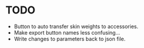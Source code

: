 # TODO
- Button to auto transfer skin weights to accessories.
- Make export button names less confusing...
- Write changes to parameters back to json file.



